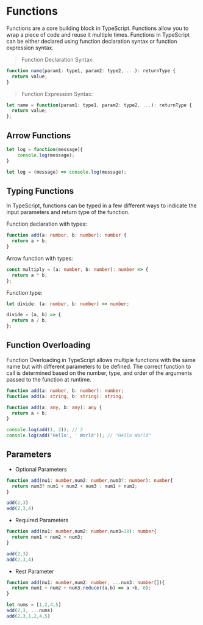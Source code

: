 # Functions

Functions are a core building block in TypeScript. Functions allow you to wrap a piece of code and reuse it multiple times. Functions in TypeScript can be either declared using function declaration syntax or function expression syntax.

> Function Declaration Syntax:

```typescript
function name(param1: type1, param2: type2, ...): returnType {
  return value;
}
```

> Function Expression Syntax:

```typescript
let name = function(param1: type1, param2: type2, ...): returnType {
  return value;
};
```

## Arrow Functions

```Typescript
let log = function(message){
    console.log(message);
}
```

```Typescript
let log = (message) => console.log(message);

```

## Typing Functions

In TypeScript, functions can be typed in a few different ways to indicate the input parameters and return type of the function.

Function declaration with types:

```typescript
function add(a: number, b: number): number {
  return a + b;
}
```

Arrow function with types:

```typescript
const multiply = (a: number, b: number): number => {
  return a * b;
};
```

Function type:

```typescript
let divide: (a: number, b: number) => number;

divide = (a, b) => {
  return a / b;
};
```

## Function Overloading

Function Overloading in TypeScript allows multiple functions with the same name but with different parameters to be defined. The correct function to call is determined based on the number, type, and order of the arguments passed to the function at runtime.

```typescript
function add(a: number, b: number): number;
function add(a: string, b: string): string;

function add(a: any, b: any): any {
  return a + b;
}

console.log(add(1, 2)); // 3
console.log(add('Hello', ' World')); // "Hello World"
```

## Parameters

- Optional Parameters

```ts
function add(nu1: number,num2: number,num3?: number): number{
  return num3? num1 + num2 + num3 : num1 + num2;
}

add(2,3)
add(2,3,4)
```

- Required Parameters

```ts
function add(nu1: number,num2: number,num3=10): number{
  return num1 + num2 + num3;
}

add(2,3)
add(2,3,4)
```

- Rest Parameter

```ts
function add(nu1: number,num2: number, ...num3: number[]){
  return num1 + num2 + num3.reduce((a,b) => a +b, 0);
}

let nums = [1,2,4,5]
add(2,3, ...nums)
add(2,3,1,2,4,5)
```
